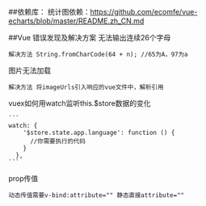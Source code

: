##依赖库：
统计图依赖：https://github.com/ecomfe/vue-echarts/blob/master/README.zh_CN.md
	
##Vue 错误发现及解决方案
无法输出连续26个字母

    解决方法 String.fromCharCode(64 + n); //65为A，97为a
图片无法加载

    解决方法 将imageUrls引入响应的vue文件中，解析引用
vuex如何用watch监听this.$store数据的变化

    ```
    watch: {
        '$store.state.app.language': function () {
          //你需要执行的代码
        }
      },
    ```
prop传值
     
    动态传值需要v-bind:attribute="" 静态直接attribute=""
